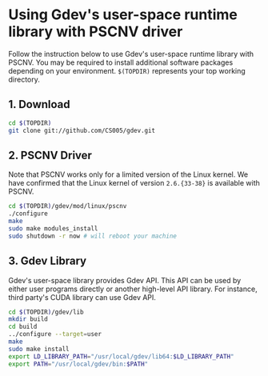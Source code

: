 # Using Gdev's user-space runtime library with PSCNV driver

Follow the instruction below to use Gdev's user-space runtime library
with PSCNV. You may be required to install additional software
packages depending on your environment. `$(TOPDIR)` represents your top
working directory.

## 1. Download

```sh
cd $(TOPDIR)
git clone git://github.com/CS005/gdev.git
```

## 2. PSCNV Driver

Note that PSCNV works only for a limited version of the Linux kernel.
We have confirmed that the Linux kernel of version `2.6.{33-38}` is
available with PSCNV.

```sh
cd $(TOPDIR)/gdev/mod/linux/pscnv
./configure
make
sudo make modules_install
sudo shutdown -r now # will reboot your machine
```

## 3. Gdev Library

Gdev's user-space library provides Gdev API. This API can be used
by either user programs directly or another high-level API library.
For instance, third party's CUDA library can use Gdev API.

```sh
cd $(TOPDIR)/gdev/lib
mkdir build
cd build
../configure --target=user
make
sudo make install
export LD_LIBRARY_PATH="/usr/local/gdev/lib64:$LD_LIBRARY_PATH"
export PATH="/usr/local/gdev/bin:$PATH"
```
